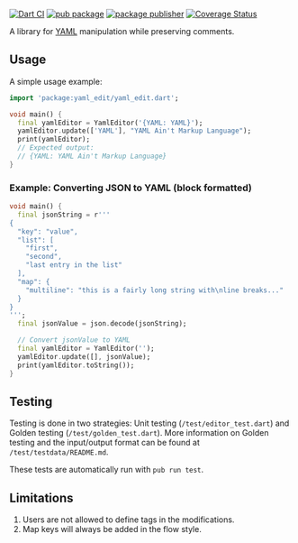 [![Dart CI](https://github.com/dart-lang/yaml_edit/actions/workflows/test-package.yml/badge.svg)](https://github.com/dart-lang/yaml_edit/actions/workflows/test-package.yml)
[![pub package](https://img.shields.io/pub/v/yaml_edit.svg)](https://pub.dev/packages/yaml_edit)
[![package publisher](https://img.shields.io/pub/publisher/yaml_edit.svg)](https://pub.dev/packages/yaml_edit/publisher)
[![Coverage Status](https://coveralls.io/repos/github/dart-lang/yaml_edit/badge.svg)](https://coveralls.io/github/dart-lang/yaml_edit)

A library for [YAML](https://yaml.org) manipulation while preserving comments.

## Usage

A simple usage example:

```dart
import 'package:yaml_edit/yaml_edit.dart';

void main() {
  final yamlEditor = YamlEditor('{YAML: YAML}');
  yamlEditor.update(['YAML'], "YAML Ain't Markup Language");
  print(yamlEditor);
  // Expected output:
  // {YAML: YAML Ain't Markup Language}
}
```

### Example: Converting JSON to YAML (block formatted)

```dart
void main() {
  final jsonString = r'''
{
  "key": "value",
  "list": [
    "first",
    "second",
    "last entry in the list"
  ],
  "map": {
    "multiline": "this is a fairly long string with\nline breaks..."
  }
}
''';
  final jsonValue = json.decode(jsonString);

  // Convert jsonValue to YAML
  final yamlEditor = YamlEditor('');
  yamlEditor.update([], jsonValue);
  print(yamlEditor.toString());
}
```

## Testing

Testing is done in two strategies: Unit testing (`/test/editor_test.dart`) and
Golden testing (`/test/golden_test.dart`). More information on Golden testing
and the input/output format can be found at `/test/testdata/README.md`.

These tests are automatically run with `pub run test`.

## Limitations

1. Users are not allowed to define tags in the modifications.
2. Map keys will always be added in the flow style.
